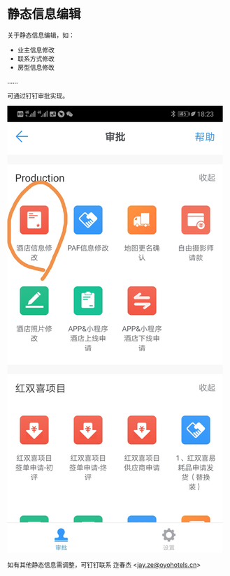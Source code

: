 # 静态信息编辑

关于静态信息编辑，如：

* 业主信息修改
* 联系方式修改
* 房型信息修改

……

可通过钉钉审批实现。

![](../.gitbook/assets/image%20%28144%29.png)

如有其他静态信息需调整，可钉钉联系 迮春杰 &lt;jay.ze@oyohotels.cn&gt;

